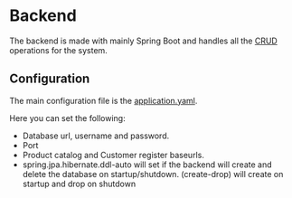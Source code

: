 # Backend  

The backend is made with mainly Spring Boot and handles all the [CRUD](https://en.wikipedia.org/wiki/Create,_read,_update_and_delete) operations for the system.  

## Configuration  

The main configuration file is the [application.yaml](/backend/src/main/resources/application.yaml).  

Here you can set the following:
- Database url, username and password.  
- Port
- Product catalog and Customer register baseurls.  
- spring.jpa.hibernate.ddl-auto will set if the backend will create and delete the database on startup/shutdown. (create-drop) will create on startup and drop on shutdown